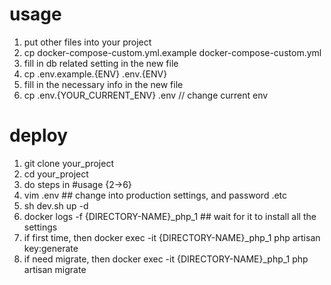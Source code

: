 # usage
1. put other files into your project
2. cp docker-compose-custom.yml.example docker-compose-custom.yml
3. fill in db related setting in the new file
4. cp .env.example.{ENV} .env.{ENV}
5. fill in the necessary info in the new file
6. cp .env.{YOUR_CURRENT_ENV} .env // change current env

# deploy
1. git clone your_project
2. cd your_project
3. do steps in #usage {2->6}
4. vim .env ## change into production settings, and password .etc
5. sh dev.sh up -d
6. docker logs -f {DIRECTORY-NAME}_php_1 ## wait for it to install all the settings
7. if first time, then docker exec -it {DIRECTORY-NAME}_php_1 php artisan key:generate
8. if need migrate, then docker exec -it {DIRECTORY-NAME}_php_1 php artisan migrate
